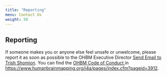 ```yaml
---
title: "Reporting"
menu: Contact Us
weight: 50
---
```



## Reporting

If someone makes you or anyone else feel unsafe or unwelcome, please report it as soon as possible to the OHBM Executive Director <a href = "mailto: tShomion@humanbrainmapping.org">Send Email to Trish Shomion</a>. You can find the <a href = "https://www.humanbrainmapping.org/i4a/pages/index.cfm?pageid=3912">OHBM Code of Conduct </a> in https://www.humanbrainmapping.org/i4a/pages/index.cfm?pageid=3912. 
